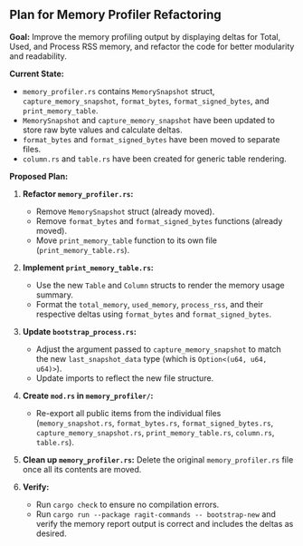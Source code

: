 ## Plan for Memory Profiler Refactoring

**Goal:** Improve the memory profiling output by displaying deltas for Total, Used, and Process RSS memory, and refactor the code for better modularity and readability.

**Current State:**
*   `memory_profiler.rs` contains `MemorySnapshot` struct, `capture_memory_snapshot`, `format_bytes`, `format_signed_bytes`, and `print_memory_table`.
*   `MemorySnapshot` and `capture_memory_snapshot` have been updated to store raw byte values and calculate deltas.
*   `format_bytes` and `format_signed_bytes` have been moved to separate files.
*   `column.rs` and `table.rs` have been created for generic table rendering.

**Proposed Plan:**

1.  **Refactor `memory_profiler.rs`:**
    *   Remove `MemorySnapshot` struct (already moved).
    *   Remove `format_bytes` and `format_signed_bytes` functions (already moved).
    *   Move `print_memory_table` function to its own file (`print_memory_table.rs`).

2.  **Implement `print_memory_table.rs`:**
    *   Use the new `Table` and `Column` structs to render the memory usage summary.
    *   Format the `total_memory`, `used_memory`, `process_rss`, and their respective deltas using `format_bytes` and `format_signed_bytes`.

3.  **Update `bootstrap_process.rs`:**
    *   Adjust the argument passed to `capture_memory_snapshot` to match the new `last_snapshot_data` type (which is `Option<(u64, u64, u64)>`).
    *   Update imports to reflect the new file structure.

4.  **Create `mod.rs` in `memory_profiler/`:**
    *   Re-export all public items from the individual files (`memory_snapshot.rs`, `format_bytes.rs`, `format_signed_bytes.rs`, `capture_memory_snapshot.rs`, `print_memory_table.rs`, `column.rs`, `table.rs`).

5.  **Clean up `memory_profiler.rs`:** Delete the original `memory_profiler.rs` file once all its contents are moved.

6.  **Verify:**
    *   Run `cargo check` to ensure no compilation errors.
    *   Run `cargo run --package ragit-commands -- bootstrap-new` and verify the memory report output is correct and includes the deltas as desired.
